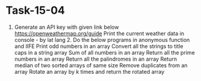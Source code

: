 # Task-15-04
1. Generate an API key with given link below https://openweathermap.org/guide Print the current weather data in console - by lat lang 2. Do the below programs in anonymous function and IIFE Print odd numbers in an array Convert all the strings to title caps in a string array Sum of all numbers in an array Return all the prime numbers in an array Return all the palindromes in an array Return median of two sorted arrays of same size Remove duplicates from an array Rotate an array by k times and return the rotated array
